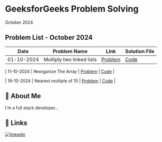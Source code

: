 
# GeeksforGeeks Problem Solving

October 2024

## Problem List - October 2024

| Date       | Problem Name                | Link                                                                                      | Solution File                           |
|------------|------------------------------|-------------------------------------------------------------------------------------------|-----------------------------------------|
| 01-10-2024 | Multiply two linked lists   | [Problem](https://www.geeksforgeeks.org/problems/multiply-two-linked-lists/1)             | [Code](01_10_2024.js) |

| 11-10-2024 | Reorganize The Array   | [Problem](https://www.geeksforgeeks.org/problems/reorganize-the-array4810/1)             | [Code](11_10_2024.js) |

| 19-10-2024 | Nearest multiple of 10   | [Problem](https://www.geeksforgeeks.org/problems/nearest-multiple-of-102437/1)             | [Code](19_10_2024.js) |

## 🚀 About Me
I'm a full stack developer...


## 🔗 Links
[![linkedin](https://img.shields.io/badge/linkedin-0A66C2?style=for-the-badge&logo=linkedin&logoColor=white)](https://www.linkedin.com/)

